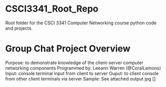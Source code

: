 # CSCI3341_Root_Repo
Root folder for the CSCI 3341 Computer Networking course python code and projects.

# Group Chat Project Overview
Purpose: to demonstrate knowledge of the client-server computer networking components
Programmed by: Leeann Warren (@CoralLemons)
Input: console terminal input from client to server
Ouput: to client console from other client terminals via server
Sample: See attached output jpg []